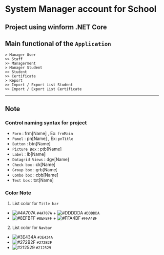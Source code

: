 # System Manager account for School
## Project using winform .NET Core
## Main functional of the `Application`
```
> Manager User 
>> Staff 
>> Managerment
> Manager Student 
>> Student 
>> Certificate
> Report
>> Import / Export List Student
>> Import / Export List Certificate
```

----
## Note
### Control naming syntax for project
- `Form` : frm[Name] , Ex: `frmMain`
- `Panel` : pn[Name] , Ex: `pnTitle`
- `Button` : btn[Name] 
- `Picture Box` : ptb[Name]
- `Label` : lb[Name]
- `Datagrid Views` : dgv[Name]
- `Check box` : ck[Name]
- `Group box` : grb[Name]
- `Combo box` : cbb[Name]
- `Text box` :  txt[Name]

### Color Note
1. List color for `Title bar`

- ![#4A707A](https://placehold.co/15x15/4A707A/4A707A.png) `#4A707A` + ![#DDDDDA](https://placehold.co/15x15/DDDDDA/DDDDDA.png) `#DDDDDA`
- ![#8EFBFF](https://placehold.co/15x15/8EFBFF/8EFBFF.png) `#8EFBFF` + ![#FFA4BF](https://placehold.co/15x15/FFA4BF/FFA4BF.png) `#FFA4BF`


2. List color for `Navbar` 
- ![#3E434A](https://placehold.co/15x15/3E434A/3E434A.png) `#3E434A`
- ![#272B2F](https://placehold.co/15x15/272B2F/272B2F.png) `#272B2F`
- ![#212529](https://placehold.co/15x15/212529/212529.png) `#212529`





